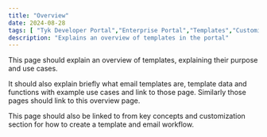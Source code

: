 ```yaml
---
title: "Overview"
date: 2024-08-28
tags: [ "Tyk Developer Portal","Enterprise Portal","Templates","Customization","Template Data" ]
description: "Explains an overview of templates in the portal"
---
```


This page should explain an overview of templates, explaining their purpose and use cases. 

It should also explain briefly what email templates are, template data and functions with example use cases and link to those page. Similarly those pages should link to this overview page.

This page should also be linked to from key concepts and customization section for how to create a template and email workflow.
